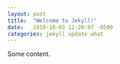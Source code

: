 ```yaml
---
layout: post
title:  "Welcome to Jekyll!"
date:   2018-10-03 12:20:07 -0500
categories: jekyll update what
---
```


Some content.
